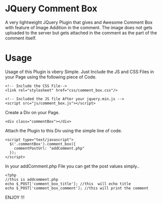 # JQuery Comment Box
A very lightweight JQuery Plugin that gives and Awesome Comment Box with feature of Image Addition in the comment.
The image does not gets uploaded to the server but gets attached in the comment as the part of the comment itself. 


# Usage
Usage of this Plugin is vbery Simple. Just Include the JS and CSS Files in your Page using the following piece of Code.
```
<!-- Include the CSS File-->
<link rel="stylesheet" href="css/comment_box.css"/>

<!-- Included the JS file After your jquery.min.js -->
<script src="js/comment_box.js"></script>
```
Create a Div on your Page. 
```
<div class="commentBox"></div>
```
Attach the Plugin to this Div using the simple line of code. 
```
<script type="text/javascript">
  $('.commentBox').comment_box({
    commentPostUrl: "addComment.php"
  });
</script>
```
In your addComment.php File you can get the post values simply.. 
```
<?php 
//this is addcomment.php
echo $_POST['comment_box_title']; //this  will echo title
echo $_POST['comment_box_comment']; //this will print the comment
```

ENJOY !!!
